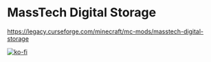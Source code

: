 # MassTech Digital Storage

https://legacy.curseforge.com/minecraft/mc-mods/masstech-digital-storage


 [![ko-fi](https://ko-fi.com/img/githubbutton_sm.svg)](https://ko-fi.com/F1F2ROTZE)
